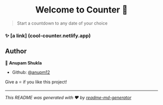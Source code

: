 <h1 align="center">Welcome to Counter 👋</h1>
<p>
</p>

> Start a countdown to any date of your choice

### ✨ [a link] (cool-counter.netlify.app)

## Author

👤 **Anupam Shukla**

- Github: [@anupm12](https://github.com/anupm12)

Give a ⭐️ if you like this project!

---

_This README was generated with ❤️ by [readme-md-generator](https://github.com/kefranabg/readme-md-generator)_
